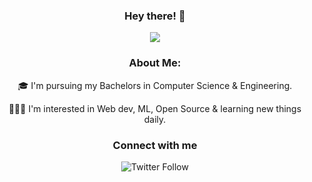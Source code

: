 
<div align = "center"> 

  ### Hey there! :wave:    
![](https://media.giphy.com/media/L1R1tvI9svkIWwpVYr/giphy.gif)

### About Me:


🎓 I'm pursuing my Bachelors in Computer Science & Engineering.

👩🏻‍💻 I'm interested in Web dev, ML, Open Source & learning new things daily.
  
  
  ### Connect with me
  
  <img alt="Twitter Follow" src="https://img.shields.io/twitter/follow/AindrilaDas11?style=social">
  
